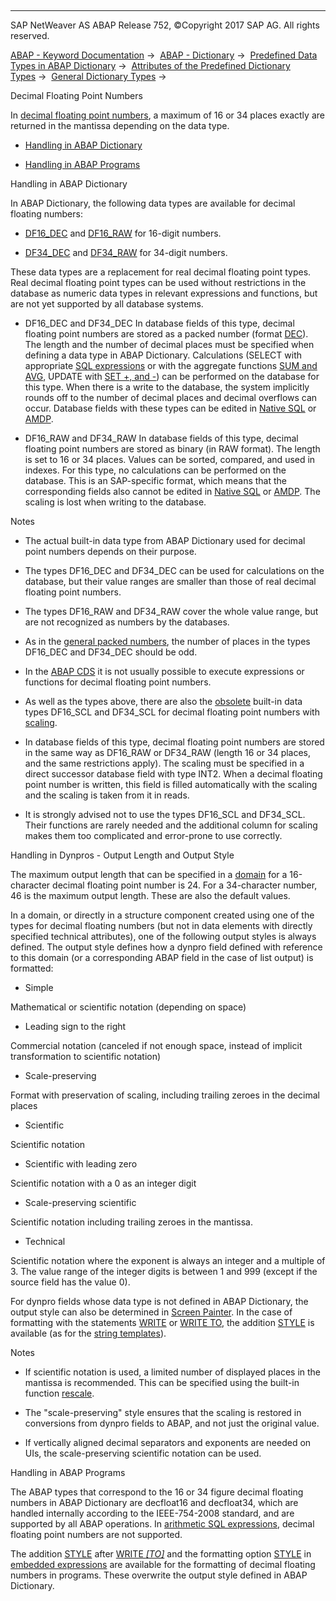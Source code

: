   

* * *

SAP NetWeaver AS ABAP Release 752, ©Copyright 2017 SAP AG. All rights reserved.

[ABAP - Keyword Documentation](javascript:call_link\('abenabap.htm'\)) →  [ABAP - Dictionary](javascript:call_link\('abenabap_dictionary.htm'\)) →  [Predefined Data Types in ABAP Dictionary](javascript:call_link\('abenddic_builtin_types_intro.htm'\)) →  [Attributes of the Predefined Dictionary Types](javascript:call_link\('abenddic_builtin_types_prop.htm'\)) →  [General Dictionary Types](javascript:call_link\('abenddic_builtin_types_general.htm'\)) → 

Decimal Floating Point Numbers

In [decimal floating point numbers](javascript:call_link\('abendecfloat_glosry.htm'\) "Glossary Entry"), a maximum of 16 or 34 places exactly are returned in the mantissa depending on the data type.

-   [Handling in ABAP Dictionary](#abenddic-decimal-floating-point-1--------handling-in-dynpros---output-length-and-output-style---@ITOC@@ABENDDIC_DECIMAL_FLOATING_POINT_2)

-   [Handling in ABAP Programs](#@@ITOC@@ABENDDIC_DECIMAL_FLOATING_POINT_3)

Handling in ABAP Dictionary

In ABAP Dictionary, the following data types are available for decimal floating numbers:

-   [DF16\_DEC](javascript:call_link\('abenddic_builtin_types.htm'\)) and [DF16\_RAW](javascript:call_link\('abenddic_builtin_types.htm'\)) for 16-digit numbers.

-   [DF34\_DEC](javascript:call_link\('abenddic_builtin_types.htm'\)) and [DF34\_RAW](javascript:call_link\('abenddic_builtin_types.htm'\)) for 34-digit numbers.

These data types are a replacement for real decimal floating point types. Real decimal floating point types can be used without restrictions in the database as numeric data types in relevant expressions and functions, but are not yet supported by all database systems.

-   DF16\_DEC and DF34\_DEC
    In database fields of this type, decimal floating point numbers are stored as a packed number (format [DEC](javascript:call_link\('abenddic_builtin_types_int_pack.htm'\))). The length and the number of decimal places must be specified when defining a data type in ABAP Dictionary. Calculations (SELECT with appropriate [SQL expressions](javascript:call_link\('abapsql_expr.htm'\)) or with the aggregate functions [SUM and AVG](javascript:call_link\('abapselect_aggregate.htm'\)), UPDATE with [SET +, and \-](javascript:call_link\('abapupdate_set_expression.htm'\))) can be performed on the database for this type. When there is a write to the database, the system implicitly rounds off to the number of decimal places and decimal overflows can occur. Database fields with these types can be edited in [Native SQL](javascript:call_link\('abennative_sql_glosry.htm'\) "Glossary Entry") or [AMDP](javascript:call_link\('abenamdp_glosry.htm'\) "Glossary Entry").

-   DF16\_RAW and DF34\_RAW
    In database fields of this type, decimal floating point numbers are stored as binary (in RAW format). The length is set to 16 or 34 places. Values can be sorted, compared, and used in indexes. For this type, no calculations can be performed on the database. This is an SAP-specific format, which means that the corresponding fields also cannot be edited in [Native SQL](javascript:call_link\('abennative_sql_glosry.htm'\) "Glossary Entry") or [AMDP](javascript:call_link\('abenamdp_glosry.htm'\) "Glossary Entry"). The scaling is lost when writing to the database.

Notes

-   The actual built-in data type from ABAP Dictionary used for decimal point numbers depends on their purpose.

-   The types DF16\_DEC and DF34\_DEC can be used for calculations on the database, but their value ranges are smaller than those of real decimal floating point numbers.

-   The types DF16\_RAW and DF34\_RAW cover the whole value range, but are not recognized as numbers by the databases.

-   As in the [general packed numbers](javascript:call_link\('abenddic_builtin_types_int_pack.htm'\)), the number of places in the types DF16\_DEC and DF34\_DEC should be odd.

-   In the [ABAP CDS](javascript:call_link\('abencds.htm'\)) it is not usually possible to execute expressions or functions for decimal floating point numbers.

-   As well as the types above, there are also the [obsolete](javascript:call_link\('abenddic_obsolete_types.htm'\)) built-in data types DF16\_SCL and DF34\_SCL for decimal floating point numbers with [scaling](javascript:call_link\('abenscale_glosry.htm'\) "Glossary Entry").

-   In database fields of this type, decimal floating point numbers are stored in the same way as DF16\_RAW or DF34\_RAW (length 16 or 34 places, and the same restrictions apply). The scaling must be specified in a direct successor database field with type INT2. When a decimal floating point number is written, this field is filled automatically with the scaling and the scaling is taken from it in reads.

-   It is strongly advised not to use the types DF16\_SCL and DF34\_SCL. Their functions are rarely needed and the additional column for scaling makes them too complicated and error-prone to use correctly.

Handling in Dynpros - Output Length and Output Style

The maximum output length that can be specified in a [domain](javascript:call_link\('abenddic_domains.htm'\)) for a 16-character decimal floating point number is 24. For a 34-character number, 46 is the maximum output length. These are also the default values.

In a domain, or directly in a structure component created using one of the types for decimal floating numbers (but not in data elements with directly specified technical attributes), one of the following output styles is always defined. The output style defines how a dynpro field defined with reference to this domain (or a corresponding ABAP field in the case of list output) is formatted:

-   Simple

Mathematical or scientific notation (depending on space)

-   Leading sign to the right

Commercial notation (canceled if not enough space, instead of implicit transformation to scientific notation)

-   Scale-preserving

Format with preservation of scaling, including trailing zeroes in the decimal places

-   Scientific

Scientific notation

-   Scientific with leading zero

Scientific notation with a 0 as an integer digit

-   Scale-preserving scientific

Scientific notation including trailing zeroes in the mantissa.

-   Technical

Scientific notation where the exponent is always an integer and a multiple of 3. The value range of the integer digits is between 1 and 999 (except if the source field has the value 0).

For dynpro fields whose data type is not defined in ABAP Dictionary, the output style can also be determined in [Screen Painter](javascript:call_link\('abenscreen_painter_glosry.htm'\) "Glossary Entry"). In the case of formatting with the statements [WRITE](javascript:call_link\('abapwrite-.htm'\)) or [WRITE TO](javascript:call_link\('abapwrite_to.htm'\)), the addition [STYLE](javascript:call_link\('abapwrite_ext_options.htm'\)) is available (as for the [string templates](javascript:call_link\('abapcompute_string_format_options.htm'\))).

Notes

-   If scientific notation is used, a limited number of displayed places in the mantissa is recommended. This can be specified using the built-in function [rescale](javascript:call_link\('abendec_floating_point_functions.htm'\)).

-   The "scale-preserving" style ensures that the scaling is restored in conversions from dynpro fields to ABAP, and not just the original value.

-   If vertically aligned decimal separators and exponents are needed on UIs, the scale-preserving scientific notation can be used.

Handling in ABAP Programs

The ABAP types that correspond to the 16 or 34 figure decimal floating numbers in ABAP Dictionary are decfloat16 and decfloat34, which are handled internally according to the IEEE-754-2008 standard, and are supported by all ABAP operations. In [arithmetic SQL expressions](javascript:call_link\('abensql_arith.htm'\)), decimal floating point numbers are not supported.

The addition [STYLE](javascript:call_link\('abapwrite_to_options.htm'\)) after [WRITE *\[*TO*\]*](javascript:call_link\('abapwrite_to.htm'\)) and the formatting option [STYLE](javascript:call_link\('abapcompute_string_format_options.htm'\)) in [embedded expressions](javascript:call_link\('abenstring_templates_expressions.htm'\)) are available for the formatting of decimal floating numbers in programs. These overwrite the output style defined in ABAP Dictionary.